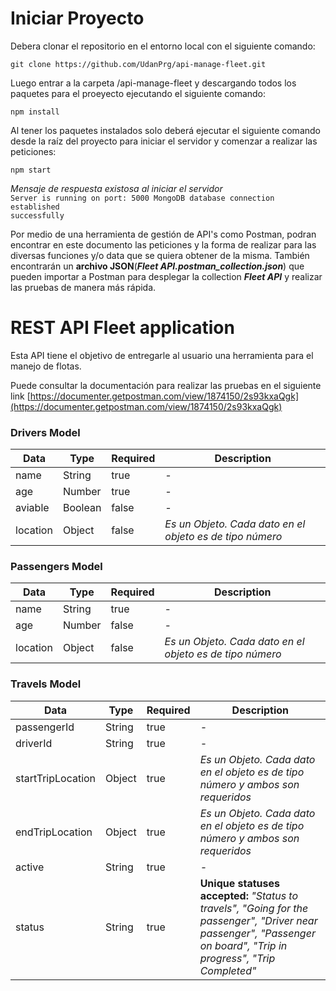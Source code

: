# Iniciar Proyecto
Debera clonar el repositorio en el entorno local con el siguiente comando:

    git clone https://github.com/UdanPrg/api-manage-fleet.git

Luego entrar a la carpeta /api-manage-fleet y descargando todos los paquetes para el proeyecto ejecutando el siguiente comando:

    npm install

Al tener los paquetes instalados solo deberá ejecutar el siguiente comando desde la raíz del proyecto para iniciar el servidor y comenzar a realizar las peticiones:

    npm start

*Mensaje de respuesta existosa al iniciar el servidor*
<code>
    Server is running on port: 5000
    MongoDB database connection established successfully
</code>

Por medio de una herramienta de gestión de API's como Postman, podran encontrar en este documento las peticiones y la forma de realizar para las diversas funciones y/o data que se quiera obtener de la misma. También encontrarán un **archivo JSON**(***Fleet API.postman_collection.json***) que pueden importar a Postman para desplegar la collection ***Fleet API*** y realizar las pruebas de manera más rápida.

# REST API Fleet application
Esta API tiene el objetivo de entregarle al usuario una herramienta para el manejo de flotas.

Puede consultar la documentación para realizar las pruebas en el siguiente link [https://documenter.getpostman.com/view/1874150/2s93kxaQgk](https://documenter.getpostman.com/view/1874150/2s93kxaQgk)

### Drivers Model

| Data | Type | Required | Description|
| ------- | ------- | ------- | ------- |
| name | String | true | *-* |
| age | Number | true | *-*|
| aviable | Boolean | false | *-*|
| location | Object | false | *Es un Objeto. Cada dato en el objeto es de tipo número*|

### Passengers Model

| Data | Type | Required | Description|
| ------- | ------- | ------- | ------- |
| name | String | true | *-* |
| age | Number | false | *-*|
| location | Object | false | *Es un Objeto. Cada dato en el objeto es de tipo número*|


### Travels Model

| Data | Type | Required | Description|
| ------- | ------- | ------- | ------- |
| passengerId | String | true | *-* |
| driverId | String | true | *-*|
| startTripLocation | Object | true | *Es un Objeto. Cada dato en el objeto es de tipo número y ambos son requeridos*|
| endTripLocation | Object | true | *Es un Objeto. Cada dato en el objeto es de tipo número y ambos son requeridos*|
| active | String | true | *-* |
| status | String | true | **Unique statuses accepted:** *"Status to travels", "Going for the passenger", "Driver near passenger", "Passenger on board", "Trip in progress", "Trip Completed"* |